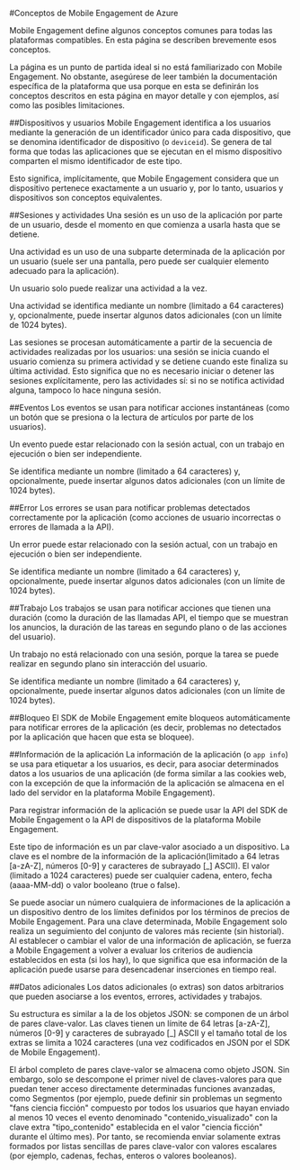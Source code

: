 ﻿<properties 
	pageTitle="Conceptos de Mobile Engagement" 
	description="Conceptos de Mobile Engagement"
	services="mobile-engagement" 
	documentationCenter="mobile" 
	authors="kpiteira" 
	manager="dwrede" 
	editor="" />

<tags 
	ms.service="mobile-engagement" 
	ms.workload="mobile" 
	ms.tgt_pltfrm="mobile-android" 
	ms.devlang="" 
	ms.topic="article" 
	ms.date="01/24/2015" 
	ms.author="kapiteir" />

#Conceptos de Mobile Engagement de Azure

Mobile Engagement define algunos conceptos comunes para todas las plataformas compatibles. En esta página se describen brevemente esos conceptos.

La página es un punto de partida ideal si no está familiarizado con Mobile Engagement. No obstante, asegúrese de leer también la documentación específica de la plataforma que usa porque en esta se definirán los conceptos descritos en esta página en mayor detalle y con ejemplos, así como las posibles limitaciones.

##Dispositivos y usuarios
Mobile Engagement identifica a los usuarios mediante la generación de un identificador único para cada dispositivo, que se denomina identificador de dispositivo (o `deviceid`). Se genera de tal forma que todas las aplicaciones que se ejecutan en el mismo dispositivo comparten el mismo identificador de este tipo.

Esto significa, implícitamente, que Mobile Engagement considera que un dispositivo pertenece exactamente a un usuario y, por lo tanto, usuarios y dispositivos son conceptos equivalentes.

##Sesiones y actividades
Una sesión es un uso de la aplicación por parte de un usuario, desde el momento en que comienza a usarla hasta que se detiene.

Una actividad es un uso de una subparte determinada de la aplicación por un usuario (suele ser una pantalla, pero puede ser cualquier elemento adecuado para la aplicación).

Un usuario solo puede realizar una actividad a la vez.

Una actividad se identifica mediante un nombre (limitado a 64 caracteres) y, opcionalmente, puede insertar algunos datos adicionales (con un límite de 1024 bytes).

Las sesiones se procesan automáticamente a partir de la secuencia de actividades realizadas por los usuarios: una sesión se inicia cuando el usuario comienza su primera actividad y se detiene cuando este finaliza su última actividad. Esto significa que no es necesario iniciar o detener las sesiones explícitamente, pero las actividades sí: si no se notifica actividad alguna, tampoco lo hace ninguna sesión.

##Eventos
Los eventos se usan para notificar acciones instantáneas (como un botón que se presiona o la lectura de artículos por parte de los usuarios).

Un evento puede estar relacionado con la sesión actual, con un trabajo en ejecución o bien ser independiente.

Se identifica mediante un nombre (limitado a 64 caracteres) y, opcionalmente, puede insertar algunos datos adicionales (con un límite de 1024 bytes).

##Error
Los errores se usan para notificar problemas detectados correctamente por la aplicación (como acciones de usuario incorrectas o errores de llamada a la API).

Un error puede estar relacionado con la sesión actual, con un trabajo en ejecución o bien ser independiente.

Se identifica mediante un nombre (limitado a 64 caracteres) y, opcionalmente, puede insertar algunos datos adicionales (con un límite de 1024 bytes).

##Trabajo
Los trabajos se usan para notificar acciones que tienen una duración (como la duración de las llamadas API, el tiempo que se muestran los anuncios, la duración de las tareas en segundo plano o de las acciones del usuario).

Un trabajo no está relacionado con una sesión, porque la tarea se puede realizar en segundo plano sin interacción del usuario.

Se identifica mediante un nombre (limitado a 64 caracteres) y, opcionalmente, puede insertar algunos datos adicionales (con un límite de 1024 bytes).

##Bloqueo
El SDK de Mobile Engagement emite bloqueos automáticamente para notificar errores de la aplicación (es decir, problemas no detectados por la aplicación que hacen que esta se bloquee).

##Información de la aplicación
La información de la aplicación (o `app info`) se usa para etiquetar a los usuarios, es decir, para asociar determinados datos a los usuarios de una aplicación (de forma similar a las cookies web, con la excepción de que la información de la aplicación se almacena en el lado del servidor en la plataforma Mobile Engagement).

Para registrar información de la aplicación se puede usar la API del SDK de Mobile Engagement o la API de dispositivos de la plataforma Mobile Engagement.

Este tipo de información es un par clave-valor asociado a un dispositivo. La clave es el nombre de la información de la aplicación(limitado a 64 letras [a-zA-Z], números [0-9] y caracteres de subrayado [_] ASCII). El valor (limitado a 1024 caracteres) puede ser cualquier cadena, entero, fecha (aaaa-MM-dd) o valor booleano (true o false).

Se puede asociar un número cualquiera de informaciones de la aplicación a un dispositivo dentro de los límites definidos por los términos de precios de Mobile Engagement. Para una clave determinada, Mobile Engagement solo realiza un seguimiento del conjunto de valores más reciente (sin historial). Al establecer o cambiar el valor de una información de aplicación, se fuerza a Mobile Engagement a volver a evaluar los criterios de audiencia establecidos en esta (si los hay), lo que significa que esa información de la aplicación puede usarse para desencadenar inserciones en tiempo real.

##Datos adicionales
Los datos adicionales (o extras) son datos arbitrarios que pueden asociarse a los eventos, errores, actividades y trabajos.

Su estructura es similar a la de los objetos JSON: se componen de un árbol de pares clave-valor. Las claves tienen un límite de 64 letras [a-zA-Z], números [0-9] y caracteres de subrayado [_] ASCII y el tamaño total de los extras se limita a 1024 caracteres (una vez codificados en JSON por el SDK de Mobile Engagement).

El árbol completo de pares clave-valor se almacena como objeto JSON. Sin embargo, solo se descompone el primer nivel de claves-valores para que puedan tener acceso directamente determinadas funciones avanzadas, como Segmentos (por ejemplo, puede definir sin problemas un segmento "fans ciencia ficción" compuesto por todos los usuarios que hayan enviado al menos 10 veces el evento denominado "contenido_visualizado" con la clave extra "tipo_contenido" establecida en el valor "ciencia ficción" durante el último mes). Por tanto, se recomienda enviar solamente extras formados por listas sencillas de pares clave-valor con valores escalares (por ejemplo, cadenas, fechas, enteros o valores booleanos).
<!--HONumber=47-->
